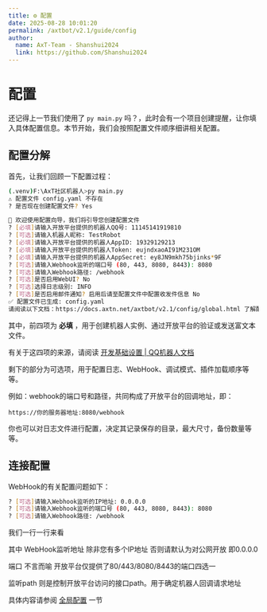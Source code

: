 ```yaml
---
title: ⚙️ 配置
date: 2025-08-28 10:01:20
permalink: /axtbot/v2.1/guide/config
author:
  name: AxT-Team - Shanshui2024
  link: https://github.com/Shanshui2024
---
```

# 配置
还记得上一节我们使用了 `py main.py` 吗？，此时会有一个项目创建提醒，让你填入具体配置信息。本节开始，我们会按照配置文件顺序细讲相关配置。

## 配置分解
首先，让我们回顾一下配置过程：
``` bash
(.venv)F:\AxT社区机器人>py main.py
⚠️ 配置文件 config.yaml 不存在
? 是否现在创建配置文件? Yes

🔧 欢迎使用配置向导，我们将引导您创建配置文件
? [必填]请输入开放平台提供的机器人QQ号: 11145141919810
? [可选]请输入机器人昵称: TestRobot
? [必填]请输入开放平台提供的机器人AppID: 19329129213
? [必填]请输入开放平台提供的机器人Token: eujndxaoAI91M231OM
? [必填]请输入开放平台提供的机器人AppSecret: ey8JN9mkh75bjinks*9F
? [可选]请输入Webhook监听的端口号 (80, 443, 8080, 8443): 8080
? [可选]请输入Webhook路径: /webhook
? [可选]是否启用WebUI? No
? [可选]选择日志级别: INFO
? [可选]是否启用邮件通知? 启用后请至配置文件中配置收发件信息 No
✅ 配置文件已生成: config.yaml
请阅读以下文档：https://docs.axtn.net/axtbot/v2.1/config/global.html 了解配置项含义
```

其中，前四项为 **必填** ，用于创建机器人实例、通过开放平台的验证或发送富文本文件。

有关于这四项的来源，请阅读 [开发基础设置 | QQ机器人文档](https://bot.q.qq.com/wiki/#_8-%E5%BC%80%E5%8F%91%E5%9F%BA%E7%A1%80%E8%AE%BE%E7%BD%AE)

剩下的部分为可选项，用于配置日志、WebHook、调试模式、插件加载顺序等等。

例如：webhook的端口号和路径，共同构成了开放平台的回调地址，即：

`https://你的服务器地址:8080/webhook`

你也可以对日志文件进行配置，决定其记录保存的目录，最大尺寸，备份数量等等。

## 连接配置
WebHook的有关配置问题如下：
``` bash
? [可选]请输入Webhook监听的IP地址: 0.0.0.0
? [可选]请输入Webhook监听的端口号 (80, 443, 8080, 8443): 8080
? [可选]请输入Webhook路径: /webhook
```
我们一行一行来看

其中 WebHook监听地址 除非您有多个IP地址 否则请默认为对公网开放 即0.0.0.0

端口 不言而喻 开放平台仅提供了80/443/8080/8443的端口四选一

监听path 则是控制开放平台访问的接口path。用于确定机器人回调请求地址

具体内容请参阅 [全局配置](/axtbot/v2.1/config/global) 一节